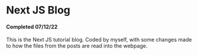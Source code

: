 # Next JS Blog 
#### Completed 07/12/22

This is the Next JS tutorial blog. Coded by myself, with some changes made to how the files from the posts are read into the webpage. 
